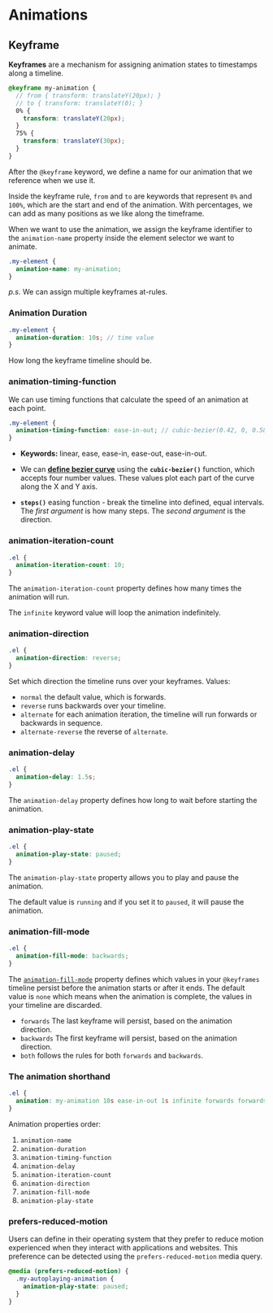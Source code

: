 # Animations

## Keyframe

**Keyframes** are a mechanism for assigning animation states to timestamps along a timeline.

```scss
@keyframe my-animation {
  // from { transform: translateY(20px); }
  // to { transform: translateY(0); }
  0% {
    transform: translateY(20px);
  }
  75% {
    transform: translateY(30px);
  }
}
```

After the `@keyframe` keyword, we define a name for our animation that we reference when we use it.

Inside the keyframe rule, `from` and `to` are keywords that represent `0%` and `100%`, which are the start and end of the animation. With percentages, we can add as many positions as we like along the timeframe.

When we want to use the animation, we assign the keyframe identifier to the `animation-name` property inside the element selector we want to animate.

```css
.my-element {
  animation-name: my-animation;
}
```

_p.s._ We can assign multiple keyframes at-rules.

### Animation Duration

```scss
.my-element {
  animation-duration: 10s; // time value
}
```

How long the keyframe timeline should be.

### animation-timing-function

We can use timing functions that calculate the speed of an animation at each point.

```scss
.my-element {
  animation-timing-function: ease-in-out; // cubic-bezier(0.42, 0, 0.58, 1) | steps(10, end)
}
```

- **Keywords:** linear, ease, ease-in, ease-out, ease-in-out.

- We can [**define bezier curve**](https://cubic-bezier.com/#.17,.67,.83,.67) using the **`cubic-bezier()`** function, which accepts four number values. These values plot each part of the curve along the X and Y axis.

- **`steps()`** easing function - break the timeline into defined, equal intervals. The _first argument_ is how many steps. The _second argument_ is the direction.

### animation-iteration-count

```css
.el {
  animation-iteration-count: 10;
}
```

The `animation-iteration-count` property defines how many times the animation will run.

The `infinite` keyword value will loop the animation indefinitely.

### animation-direction

```css
.el {
  animation-direction: reverse;
}
```

Set which direction the timeline runs over your keyframes. Values:

- `normal` the default value, which is forwards.
- `reverse` runs backwards over your timeline.
- `alternate` for each animation iteration, the timeline will run forwards or backwards in sequence.
- `alternate-reverse` the reverse of `alternate`.

### animation-delay

```css
.el {
  animation-delay: 1.5s;
}
```

The `animation-delay` property defines how long to wait before starting the animation.

### animation-play-state

```css
.el {
  animation-play-state: paused;
}
```

The `animation-play-state` property allows you to play and pause the animation.

The default value is `running` and if you set it to `paused`, it will pause the animation.

### animation-fill-mode

```css
.el {
  animation-fill-mode: backwards;
}
```

The [`animation-fill-mode`](https://developer.mozilla.org/en-US/docs/Web/CSS/animation-fill-mode) property defines which values in your `@keyframes` timeline persist before the animation starts or after it ends. The default value is `none` which means when the animation is complete, the values in your timeline are discarded.

- `forwards` The last keyframe will persist, based on the animation direction.
- `backwards` The first keyframe will persist, based on the animation direction.
- `both` follows the rules for both `forwards` and `backwards`.

### The animation shorthand

```css
.el {
  animation: my-animation 10s ease-in-out 1s infinite forwards forwards running;
}
```

Animation properties order:

1. `animation-name`
2. `animation-duration`
3. `animation-timing-function`
4. `animation-delay`
5. `animation-iteration-count`
6. `animation-direction`
7. `animation-fill-mode`
8. `animation-play-state`

### prefers-reduced-motion

Users can define in their operating system that they prefer to reduce motion experienced when they interact with applications and websites. This preference can be detected using the `prefers-reduced-motion` media query.

```css
@media (prefers-reduced-motion) {
  .my-autoplaying-animation {
    animation-play-state: paused;
  }
}
```
